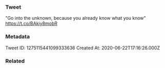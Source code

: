 ### Tweet
"Go into the unknown, because you already know what you know" https://t.co/BAkiy8mobR

### Metadata
Tweet ID: 1275115441099333636
Created At: 2020-06-22T17:16:26.000Z

### Related

